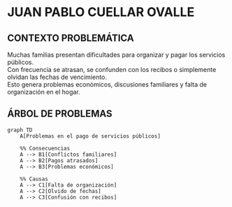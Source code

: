 # JUAN PABLO CUELLAR OVALLE

## CONTEXTO PROBLEMÁTICA
Muchas familias presentan dificultades para organizar y pagar los servicios públicos.  
Con frecuencia se atrasan, se confunden con los recibos o simplemente olvidan las fechas de vencimiento.  
Esto genera problemas económicos, discusiones familiares y falta de organización en el hogar.  

## ÁRBOL DE PROBLEMAS
```mermaid
graph TD
    A[Problemas en el pago de servicios públicos]

    %% Consecuencias
    A --> B1[Conflictos familiares]
    A --> B2[Pagos atrasados]
    A --> B3[Problemas económicos]

    %% Causas
    A --> C1[Falta de organización]
    A --> C2[Olvido de fechas]
    A --> C3[Confusión con recibos]

